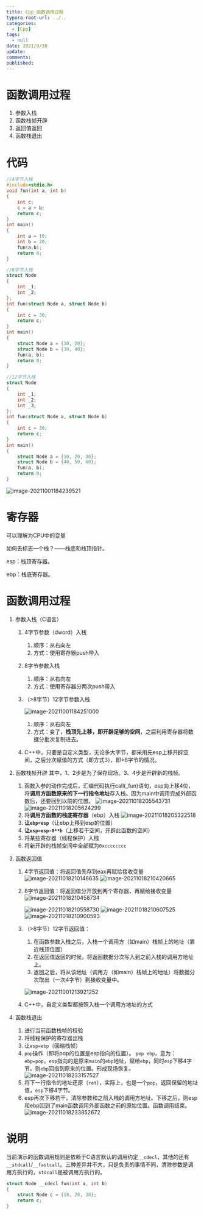 ```yaml
---
title: Cpp_函数调用过程
typora-root-url: ../..
categories:
  - [Cpp]
tags:
  - null 
date: 2021/9/30
update:
comments:
published:
---
```


# 函数调用过程

1. 参数入栈
2. 函数栈帧开辟
3. 返回值返回
4. 函数栈退出

# 代码

```c
//4字节入栈
#include<stdio.h>
void fun(int a, int b)
{
    int c;
    c = a + b;
    return c;
}
int main()
{
    int a = 10;
    int b = 20;
    fun(a,b);
    return 0;
}
```

```c
//8字节入栈
struct Node
{
    int _1;
    int _2;
};
int fun(struct Node a, struct Node b)
{
    int c = 30;
    return c;
}
int main()
{
    struct Node a = {10, 20};
    struct Node b = {30, 40};
    fun(a, b);
    return 0;
}
```

```c
//12字节入栈
struct Node
{
    int _1;
    int _2;
    int _3;
};
int fun(struct Node a, struct Node b)
{
    int c = 30;
    return c;
}
int main()
{
    struct Node a = {10, 20, 30};
    struct Node b = {40, 50, 60};
    fun(a, b);
    return 0;
}
```

![image-20211001184239521](../../images/%E5%87%BD%E6%95%B0%E8%B0%83%E7%94%A8%E8%BF%87%E7%A8%8B/image-20211001184239521.png)

# 寄存器

可以理解为CPU中的变量

如何去标志一个栈？——栈底和栈顶指针。

esp：栈顶寄存器。

ebp：栈底寄存器。

# 函数调用过程

1. 参数入栈（C语言）

   1. 4字节参数（dword）入栈

      1. 顺序：从右向左
      2. 方式：使用寄存器push带入

   2. 8字节参数入栈

      1. 顺序：从右向左
      2. 方式：使用寄存器分两次push带入

   3. （>8字节）12字节参数入栈

      ![image-20211001184251000](../../images/%E5%87%BD%E6%95%B0%E8%B0%83%E7%94%A8%E8%BF%87%E7%A8%8B/image-20211001184251000.png)

      1. 顺序：从右向左
      2. 方式：变了，**栈顶先上移，即开辟足够的空间**，之后利用寄存器将数据分批次复制进去。

   4. C++中，只要是自定义类型，无论多大字节，都采用先esp上移开辟空间，之后分次赋值的方式（即方式3），即>8字节的情况。

2. 函数栈帧开辟
   其中，1、2步是为了保存现场。3、4步是开辟新的栈帧。

   1. 函数入参的动作完成后，汇编代码执行call(_fun)语句，esp向上移4位，将**调用方函数原来的下一行指令地址**存入栈。因为main中调用完成外部函数后，还要回到以前的位置。
      ![image-20211018205543731](../../images/%E5%87%BD%E6%95%B0%E8%B0%83%E7%94%A8%E8%BF%87%E7%A8%8B/image-20211018205543731.png)
      ![image-20211018205624299](../../images/%E5%87%BD%E6%95%B0%E8%B0%83%E7%94%A8%E8%BF%87%E7%A8%8B/image-20211018205624299.png)
   2. 将**调用方函数的栈底寄存器**（ebp）入栈
      ![image-20211018205322518](../../images/%E5%87%BD%E6%95%B0%E8%B0%83%E7%94%A8%E8%BF%87%E7%A8%8B/image-20211018205322518.png)
   3. **让`ebp=esp`**（让ebp上移到esp的位置）
   4. **让`esp=esp-0**h`**（上移若干空间，开辟此函数的空间）
   5. 将某些寄存器（线程保护）入栈
   6. 将新开辟的栈帧空间中全部赋为`0xcccccccc`

3. 函数返回值

   1. 4字节返回值：将返回值先存到eax再赋给接收变量
      ![image-20211018210146635](../../images/%E5%87%BD%E6%95%B0%E8%B0%83%E7%94%A8%E8%BF%87%E7%A8%8B/image-20211018210146635.png)
      ![image-20211018210420665](../../images/%E5%87%BD%E6%95%B0%E8%B0%83%E7%94%A8%E8%BF%87%E7%A8%8B/image-20211018210420665.png)

   2. 8字节返回值：将返回值分开放到两个寄存器，再赋给接收变量
      ![image-20211018210458734](../../images/%E5%87%BD%E6%95%B0%E8%B0%83%E7%94%A8%E8%BF%87%E7%A8%8B/image-20211018210458734.png)

      ![image-20211018210558730](../../images/%E5%87%BD%E6%95%B0%E8%B0%83%E7%94%A8%E8%BF%87%E7%A8%8B/image-20211018210558730.png)
      ![image-20211018210607525](../../images/%E5%87%BD%E6%95%B0%E8%B0%83%E7%94%A8%E8%BF%87%E7%A8%8B/image-20211018210607525.png)
      ![image-20211018210900593](../../images/%E5%87%BD%E6%95%B0%E8%B0%83%E7%94%A8%E8%BF%87%E7%A8%8B/image-20211018210900593.png)

   3. （>8字节）12字节返回值：

      1. 在函数参数入栈之后，入栈一个调用方（如main）栈帧上的地址（靠近栈顶位置）
      2. 在返回值返回的时候，将返回数据分次写入到之前入栈的调用方地址上。
      3. 返回之后，将从该地址（调用方（如main）栈帧上的地址）将数据分次取出（一次4字节）到接收变量中。

      ![image-20211001213921252](../../images/%E5%87%BD%E6%95%B0%E8%B0%83%E7%94%A8%E8%BF%87%E7%A8%8B/image-20211001213921252.png)

   4. C++中，自定义类型都按照入栈一个调用方地址的方式

4. 函数栈退出

   1. 进行当前函数栈帧的校验
   2. 将线程保护的寄存器出栈
   3. 让`esp=ebp`（回缩栈帧）
   4. `pop`操作（即将pop的位置是esp指向的位置）。
      `pop ebp`，意为：`ebp=pop`，`esp`指向的是原来`main`的`ebp`地址，赋给`ebp`，同时`esp`下移4字节。则`ebp`回指到原来的位置。形成现场恢复。
      ![image-20211018233157527](../../images/%E5%87%BD%E6%95%B0%E8%B0%83%E7%94%A8%E8%BF%87%E7%A8%8B/image-20211018233157527.png)
   5. 将下一行指令的地址还原（`ret`），实际上，也是一个`pop`，返回保留的地址值，`esp`下移4字节。
   6. esp再次下移若干，清除参数和之前入栈的调用方地址。下移之后，则esp和ebp回到了main函数调用外部函数之前的原始位置。函数调用结束。
      ![image-20211018233852672](../../images/%E5%87%BD%E6%95%B0%E8%B0%83%E7%94%A8%E8%BF%87%E7%A8%8B/image-20211018233852672.png)

# 说明

当前演示的函数调用规则是依赖于C语言默认的调用约定`__cdecl`，其他的还有`__stdcall`/`__fastcall`。三种差异并不大，只是负责的事情不同，清除参数是调用方执行的，`stdcall`是被调用方执行的。

```c
struct Node __cdecl fun(int a, int b)
{
    struct Node c = {10, 20, 30};
    return c;
}
```

